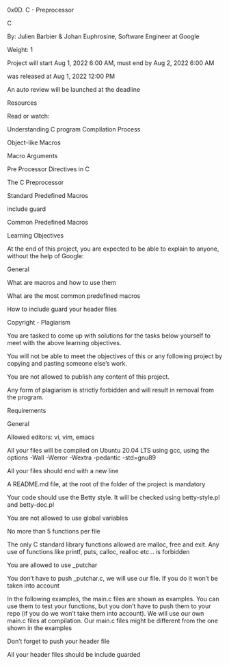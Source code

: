 0x0D. C - Preprocessor

C

 By: Julien Barbier & Johan Euphrosine, Software Engineer at Google

 Weight: 1

 Project will start Aug 1, 2022 6:00 AM, must end by Aug 2, 2022 6:00 AM

 was released at Aug 1, 2022 12:00 PM

 An auto review will be launched at the deadline

Resources

Read or watch:



Understanding C program Compilation Process

Object-like Macros

Macro Arguments

Pre Processor Directives in C

The C Preprocessor

Standard Predefined Macros

include guard

Common Predefined Macros

Learning Objectives

At the end of this project, you are expected to be able to explain to anyone, without the help of Google:



General

What are macros and how to use them

What are the most common predefined macros

How to include guard your header files

Copyright - Plagiarism

You are tasked to come up with solutions for the tasks below yourself to meet with the above learning objectives.

You will not be able to meet the objectives of this or any following project by copying and pasting someone else’s work.

You are not allowed to publish any content of this project.

Any form of plagiarism is strictly forbidden and will result in removal from the program.

Requirements

General

Allowed editors: vi, vim, emacs

All your files will be compiled on Ubuntu 20.04 LTS using gcc, using the options -Wall -Werror -Wextra -pedantic -std=gnu89

All your files should end with a new line

A README.md file, at the root of the folder of the project is mandatory

Your code should use the Betty style. It will be checked using betty-style.pl and betty-doc.pl

You are not allowed to use global variables

No more than 5 functions per file

The only C standard library functions allowed are malloc, free and exit. Any use of functions like printf, puts, calloc, realloc etc… is forbidden

You are allowed to use _putchar

You don’t have to push _putchar.c, we will use our file. If you do it won’t be taken into account

In the following examples, the main.c files are shown as examples. You can use them to test your functions, but you don’t have to push them to your repo (if you do we won’t take them into account). We will use our own main.c files at compilation. Our main.c files might be different from the one shown in the examples

Don’t forget to push your header file

All your header files should be include guarded

